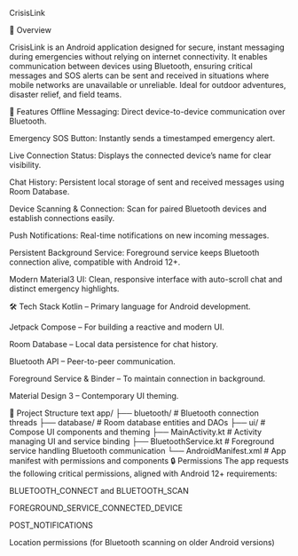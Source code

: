 CrisisLink

📱 Overview

CrisisLink is an Android application designed for secure, instant messaging during emergencies without relying on internet connectivity. It enables communication between devices using Bluetooth, ensuring critical messages and SOS alerts can be sent and received in situations where mobile networks are unavailable or unreliable. Ideal for outdoor adventures, disaster relief, and field teams.

🚀 Features
Offline Messaging: Direct device-to-device communication over Bluetooth.

Emergency SOS Button: Instantly sends a timestamped emergency alert.

Live Connection Status: Displays the connected device’s name for clear visibility.

Chat History: Persistent local storage of sent and received messages using Room Database.

Device Scanning & Connection: Scan for paired Bluetooth devices and establish connections easily.

Push Notifications: Real-time notifications on new incoming messages.

Persistent Background Service: Foreground service keeps Bluetooth connection alive, compatible with Android 12+.

Modern Material3 UI: Clean, responsive interface with auto-scroll chat and distinct emergency highlights.

🛠 Tech Stack
Kotlin – Primary language for Android development.

Jetpack Compose – For building a reactive and modern UI.

Room Database – Local data persistence for chat history.

Bluetooth API – Peer-to-peer communication.

Foreground Service & Binder – To maintain connection in background.

Material Design 3 – Contemporary UI theming.

📁 Project Structure
text
app/
 ├── bluetooth/                  # Bluetooth connection threads
 ├── database/                   # Room database entities and DAOs
 ├── ui/                        # Compose UI components and theming
 ├── MainActivity.kt             # Activity managing UI and service binding
 ├── BluetoothService.kt        # Foreground service handling Bluetooth communication
 └── AndroidManifest.xml         # App manifest with permissions and components
🔒 Permissions
The app requests the following critical permissions, aligned with Android 12+ requirements:

BLUETOOTH_CONNECT and BLUETOOTH_SCAN

FOREGROUND_SERVICE_CONNECTED_DEVICE

POST_NOTIFICATIONS

Location permissions (for Bluetooth scanning on older Android versions)

